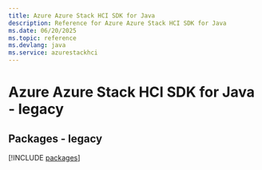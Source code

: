 ```yaml
---
title: Azure Azure Stack HCI SDK for Java
description: Reference for Azure Azure Stack HCI SDK for Java
ms.date: 06/20/2025
ms.topic: reference
ms.devlang: java
ms.service: azurestackhci
---
```

# Azure Azure Stack HCI SDK for Java - legacy
## Packages - legacy
[!INCLUDE [packages](azure-stack-hci-index.md)]
